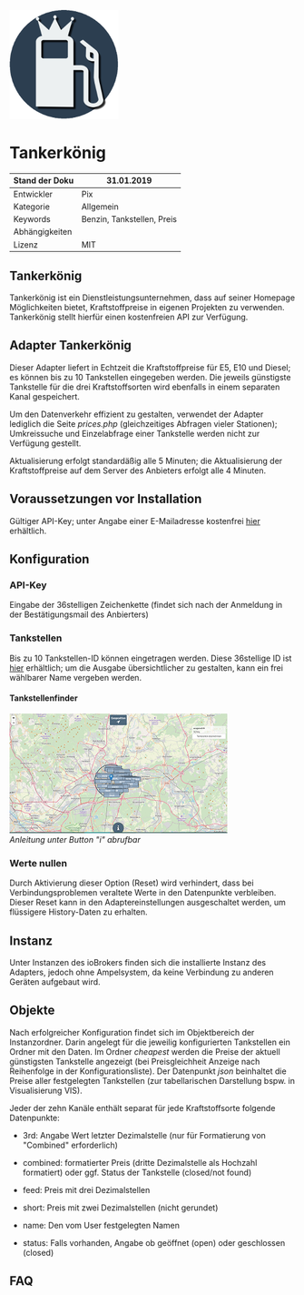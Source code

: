 ![Tankstellenfinder](media/logo.png)

Tankerkönig
===========

| Stand der Doku |31.01.2019                 |
|----------------|----------------------------|
| Entwickler     |Pix                            |
| Kategorie      |Allgemein                           |
| Keywords       |Benzin, Tankstellen, Preis |
| Abhängigkeiten |                            |
| Lizenz         |MIT                        |

Tankerkönig
-----------

Tankerkönig ist ein Dienstleistungsunternehmen, dass auf seiner Homepage
Möglichkeiten bietet, Kraftstoffpreise in eigenen Projekten zu verwenden.
Tankerkönig stellt hierfür einen kostenfreien API zur Verfügung.

Adapter Tankerkönig
-------------------

Dieser Adapter liefert in Echtzeit die Kraftstoffpreise für E5, E10 und Diesel; es können
bis zu 10 Tankstellen eingegeben werden. Die jeweils günstigste Tankstelle für
die drei Kraftstoffsorten wird ebenfalls in einem separaten Kanal gespeichert.

Um den Datenverkehr effizient zu gestalten, verwendet der Adapter lediglich die
Seite *prices.php* (gleichzeitiges Abfragen vieler Stationen); Umkreissuche und
Einzelabfrage einer Tankstelle werden nicht zur Verfügung gestellt.

Aktualisierung erfolgt standardäßig alle 5 Minuten; die Aktualisierung der Kraftstoffpreise auf dem Server des Anbieters erfolgt alle 4 Minuten.

Voraussetzungen vor Installation
--------------------------------

Gültiger API-Key; unter Angabe einer E-Mailadresse kostenfrei
[hier](https://creativecommons.tankerkoenig.de/) erhältlich.

Konfiguration
-------------

### API-Key

Eingabe der 36stelligen Zeichenkette (findet sich nach der Anmeldung in der Bestätigungsmail des Anbierters)

### Tankstellen

Bis zu 10 Tankstellen-ID können eingetragen werden. Diese 36stellige ID ist
[hier](https://creativecommons.tankerkoenig.de/TankstellenFinder/index.html)
erhältlich; um die Ausgabe übersichtlicher zu gestalten, kann ein frei wählbarer
Name vergeben werden.

#### Tankstellenfinder

![Tankstellenfinder](media/tankstellenfinder.png)<span>  
*Anleitung unter Button "i" abrufbar*</span>

### Werte nullen

Durch Aktivierung dieser Option (Reset) wird verhindert, dass bei
Verbindungsproblemen veraltete Werte in den Datenpunkte verbleiben. Dieser
Reset kann in den Adaptereinstellungen ausgeschaltet werden, um flüssigere
History-Daten zu erhalten.

Instanz
-------

Unter Instanzen des ioBrokers finden sich die installierte Instanz des Adapters,
jedoch ohne Ampelsystem, da keine Verbindung zu anderen Geräten aufgebaut wird.

Objekte
----------

Nach erfolgreicher Konfiguration findet sich im Objektbereich der Instanzordner.
Darin angelegt für die jeweilig konfigurierten Tankstellen ein Ordner mit den
Daten. Im Ordner *cheapest* werden die Preise der aktuell günstigsten Tankstelle
angezeigt (bei Preisgleichheit Anzeige nach Reihenfolge in der
Konfigurationsliste). Der Datenpunkt *json* beinhaltet die Preise aller
festgelegten Tankstellen (zur tabellarischen Darstellung bspw. in Visualisierung
VIS).

Jeder der zehn Kanäle enthält separat für jede Kraftstoffsorte folgende
Datenpunkte:

-   3rd: Angabe Wert letzter Dezimalstelle (nur für Formatierung von "Combined" erforderlich)

-   combined: formatierter Preis (dritte Dezimalstelle als Hochzahl formatiert)
    oder ggf. Status der Tankstelle (closed/not found)

-   feed: Preis mit drei Dezimalstellen

-   short: Preis mit zwei Dezimalstellen (nicht gerundet)

-   name: Den vom User festgelegten Namen

-   status: Falls vorhanden, Angabe ob geöffnet (open) oder geschlossen (closed)

FAQ
-----------
